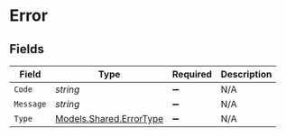 # Error


## Fields

| Field                                                       | Type                                                        | Required                                                    | Description                                                 |
| ----------------------------------------------------------- | ----------------------------------------------------------- | ----------------------------------------------------------- | ----------------------------------------------------------- |
| `Code`                                                      | *string*                                                    | :heavy_minus_sign:                                          | N/A                                                         |
| `Message`                                                   | *string*                                                    | :heavy_minus_sign:                                          | N/A                                                         |
| `Type`                                                      | [Models.Shared.ErrorType](../../Models/Shared/ErrorType.md) | :heavy_minus_sign:                                          | N/A                                                         |